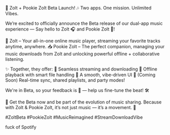 🎉 Zolt + Pookie Zolt Beta Launch! 🎶
Two apps. One mission. Unlimited Vibes.

We’re excited to officially announce the Beta release of our dual-app music experience —
Say hello to Zolt 🎧 and Pookie Zolt 💚!

🚀 Zolt – Your all-in-one online music player, streaming your favorite tracks anytime, anywhere.
📥 Pookie Zolt – The perfect companion, managing your music downloads from Zolt and unlocking powerful offline + collaborative listening.

✨ Together, they offer:
🔹 Seamless streaming and downloading
🔹 Offline playback with smart file handling
🔹 A smooth, vibe-driven UI
🔹 (Coming Soon) Real-time sync, shared playlists, and party modes!

We're in Beta, so your feedback is 🔑 — help us fine-tune the beat! 🛠

📲 Get the Beta now and be part of the evolution of music sharing.
Because with Zolt & Pookie Zolt, it’s not just music — it’s a movement. 🎵

#ZoltBeta #PookieZolt #MusicReimagined #StreamDownloadVibe

fuck of Spotify
